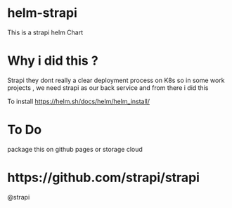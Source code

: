 # helm-strapi

This is a strapi helm Chart 

  <h1>Why i did this ?</h1>
  
  Strapi they dont really a clear deployment process on K8s so in some work projects , we need strapi as our back service and from there i did this 
  
 To install 
  https://helm.sh/docs/helm/helm_install/

<h1>To Do </h1>

package this on github pages or storage cloud 
 
<h1>https://github.com/strapi/strapi</h1>


@strapi
